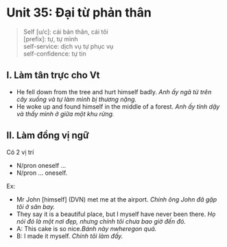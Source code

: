 # Unit 35: Đại từ phản thân


> Self [u/c]: cái bản thân, cái tôi\
>      [prefix]: tự, tự mình\
> self-service: dịch vụ tự phục vụ\
> self-confidence: tự tin


## I. Làm tân trực cho Vt

  - He fell down from the tree and hurt himself badly. *Anh ấy ngã từ trên cây xuống và tự làm mình bị thương nặng.*
  - He woke up and found himself in the middle of a forest. *Anh ấy tỉnh dậy và thấy mình ở giữa một khu rừng.*


## II. Làm đồng vị ngữ
Có 2 vị trí
 - N/pron oneself ...
 - N/pron ... oneself.

Ex:
 - Mr John [himself] (DVN) met me at the airport. *Chính ông John đã gặp tôi ở sân bay.*
 - They say it is a beautiful place, but I myself have never been there. *Họ nói đó là một nơi đẹp, nhưng chính tôi chưa bao giờ đến đó.*
 - A: This cake is so nice.*Bánh này nwheregon quá.*
 - B: I made it myself. *Chính tôi làm đấy.*
